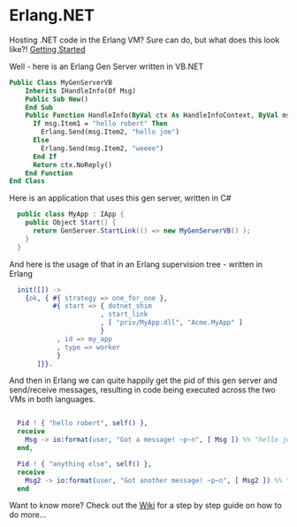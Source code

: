Erlang.NET
===

Hosting .NET code in the Erlang VM? Sure can do, but what does this look like?! [Getting Started](https://github.com/robashton/erlang.net/wiki/Getting-Started) 

Well - here is an Erlang Gen Server written in VB.NET

```vb
Public Class MyGenServerVB
    Inherits IHandleInfo(Of Msg)
    Public Sub New()
    End Sub
    Public Function HandleInfo(ByVal ctx As HandleInfoContext, ByVal msg As Msg) As HandleInfoResult
      If msg.Item1 = "hello robert" Then
        Erlang.Send(msg.Item2, "hello joe")
      Else
        Erlang.Send(msg.Item2, "weeee")
      End If
      Return ctx.NoReply()
    End Function
End Class
```

Here is an application that uses this gen server, written in C#


```csharp
  public class MyApp : IApp {
    public Object Start() {
      return GenServer.StartLink(() => new MyGenServerVB() );
    }
  }
```


And here is the usage of that in an Erlang supervision tree - written in Erlang


```erlang
  init([]) ->
    {ok, { #{ strategy => one_for_one }, 
           #{ start => { dotnet_shim
                       , start_link
                       , [ "priv/MyApp.dll", "Acme.MyApp" ]
                       }
            , id => my_app
            , type => worker
            }
       ]}}.
```


And then in Erlang we can quite happily get the pid of this gen server and send/receive messages, resulting in code being executed across the two VMs in both languages.

```erlang

  Pid ! { "hello robert", self() },
  receive 
    Msg -> io:format(user, "Got a message! ~p~n", [ Msg ]) %% "hello joe
  end,

  Pid ! { "anything else", self() },
  receive 
    Msg2 -> io:format(user, "Got another message! ~p~n", [ Msg2 ]) %% "weeeeee
  end

```

Want to know more? Check out the [Wiki](https://github.com/robashton/erlang.net/wiki/Getting-Started) for a step by step guide on how to do more...
